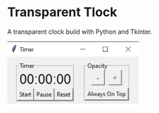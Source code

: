 # Transparent Tlock
A transparent clock build with Python and Tkinter.

<img src="screenshot.png" width=300>